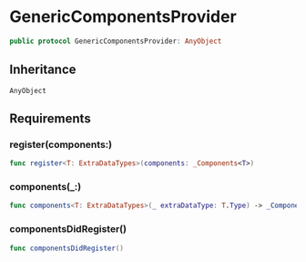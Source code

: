 # GenericComponentsProvider

``` swift
public protocol GenericComponentsProvider: AnyObject 
```

## Inheritance

`AnyObject`

## Requirements

### register(components:​)

``` swift
func register<T: ExtraDataTypes>(components: _Components<T>)
```

### components(\_:​)

``` swift
func components<T: ExtraDataTypes>(_ extraDataType: T.Type) -> _Components<T>
```

### componentsDidRegister()

``` swift
func componentsDidRegister()
```
